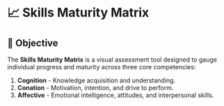 # 📈 Skills Maturity Matrix

## 📝 Objective
The **Skills Maturity Matrix** is a visual assessment tool designed to gauge individual progress and maturity across three core competencies:

1. **Cognition** - Knowledge acquisition and understanding.
2. **Conation** - Motivation, intention, and drive to perform.
3. **Affective** - Emotional intelligence, attitudes, and interpersonal skills.


